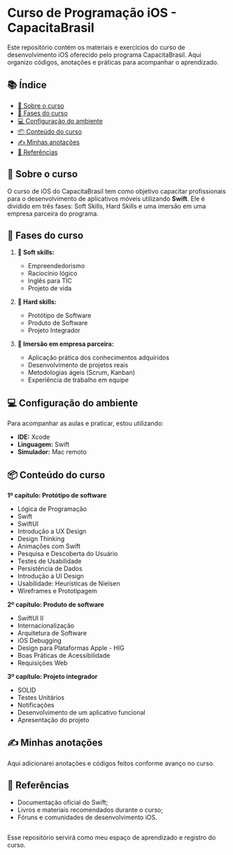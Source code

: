 # Curso de Programação iOS - CapacitaBrasil

Este repositório contém os materiais e exercícios do curso de desenvolvimento iOS oferecido pelo programa CapacitaBrasil. Aqui organizo códigos, anotações e práticas para acompanhar o aprendizado.

## 📚 Índice

- [📖 Sobre o curso](#sobre-o-curso)  
- [🚀 Fases do curso](#fases-do-curso)  
- [💻 Configuração do ambiente](#configuração-do-ambiente)  
- [📦 Conteúdo do curso](#conteúdo-do-curso)  
- [✍️ Minhas anotações](#minhas-anotações)  
- [🔗 Referências](#referências)

## 📖 Sobre o curso

O curso de iOS do CapacitaBrasil tem como objetivo capacitar profissionais para o desenvolvimento de aplicativos móveis utilizando **Swift**. Ele é dividido em três fases: Soft Skills, Hard Skills e uma imersão em uma empresa parceira do programa.

## 🚀 Fases do curso

1. **💬 Soft skills:**  
   - Empreendedorismo  
   - Raciocínio lógico  
   - Inglês para TIC  
   - Projeto de vida

2. **🍎 Hard skills:**  
   - Protótipo de Software  
   - Produto de Software  
   - Projeto Integrador

3. **🏢 Imersão em empresa parceira:**  
   - Aplicação prática dos conhecimentos adquiridos  
   - Desenvolvimento de projetos reais  
   - Metodologias ágeis (Scrum, Kanban)  
   - Experiência de trabalho em equipe

## 💻 Configuração do ambiente

Para acompanhar as aulas e praticar, estou utilizando:

- **IDE:** Xcode  
- **Linguagem:** Swift  
- **Simulador:** Mac remoto

## 📦 Conteúdo do curso

**1º capítulo: Protótipo de software**  
   - Lógica de Programação  
   - Swift  
   - SwiftUI  
   - Introdução a UX Design  
   - Design Thinking  
   - Animações com Swift  
   - Pesquisa e Descoberta do Usuário  
   - Testes de Usabilidade  
   - Persistência de Dados  
   - Introdução a UI Design  
   - Usabilidade: Heurísticas de Nielsen  
   - Wireframes e Prototipagem

**2º capítulo: Produto de software**  
   - SwiftUI II  
   - Internacionalização  
   - Arquitetura de Software  
   - iOS Debugging  
   - Design para Plataformas Apple - HIG  
   - Boas Práticas de Acessibilidade  
   - Requisições Web

**3º capítulo: Projeto integrador**  
   - SOLID  
   - Testes Unitários  
   - Notificações  
   - Desenvolvimento de um aplicativo funcional  
   - Apresentação do projeto

## ✍️ Minhas anotações

Aqui adicionarei anotações e códigos feitos conforme avanço no curso.

## 🔗 Referências

- Documentação oficial do Swift;
- Livros e materiais recomendados durante o curso;  
- Fóruns e comunidades de desenvolvimento iOS.

##
Esse repositório servirá como meu espaço de aprendizado e registro do curso.
